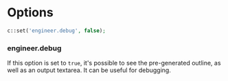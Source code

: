 # Options

```php
c::set('engineer.debug', false);
```

### engineer.debug

If this option is set to `true`, it's possible to see the pre-generated outline, as well as an output textarea. It can be useful for debugging.